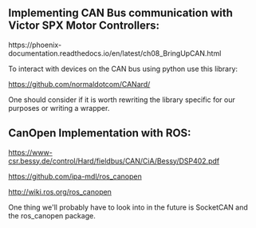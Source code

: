 <h2>Implementing CAN Bus communication with Victor SPX Motor Controllers: </h2>
https://phoenix-documentation.readthedocs.io/en/latest/ch08_BringUpCAN.html

To interact with devices on the CAN bus using python use this library: 

https://github.com/normaldotcom/CANard/

One should consider if it is worth rewriting the library specific for our purposes or writing a wrapper.

<h2>CanOpen Implementation with ROS:</h2>

https://www-csr.bessy.de/control/Hard/fieldbus/CAN/CiA/Bessy/DSP402.pdf

https://github.com/ipa-mdl/ros_canopen

http://wiki.ros.org/ros_canopen

One thing we'll probably have to look into in the future is SocketCAN and the ros_canopen package. 

